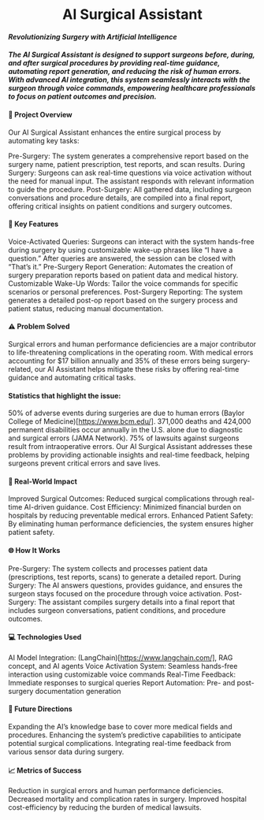                                                                                    
<div align="center">
  <h1><b>AI Surgical Assistant</b></h1>
</div>

#### *Revolutionizing Surgery with Artificial Intelligence*

#### *The AI Surgical Assistant is designed to support surgeons before, during, and after surgical procedures by providing real-time guidance, automating report generation, and reducing the risk of human errors. With advanced AI integration, this system seamlessly interacts with the surgeon through voice commands, empowering healthcare professionals to focus on patient outcomes and precision.*


#### 🚀 Project Overview
Our AI Surgical Assistant enhances the entire surgical process by automating key tasks:

Pre-Surgery: The system generates a comprehensive report based on the surgery name, patient prescription, test reports, and scan results.
During Surgery: Surgeons can ask real-time questions via voice activation without the need for manual input. The assistant responds with relevant information to guide the procedure.
Post-Surgery: All gathered data, including surgeon conversations and procedure details, are compiled into a final report, offering critical insights on patient conditions and surgery outcomes.

#### 🧠 Key Features
Voice-Activated Queries: Surgeons can interact with the system hands-free during surgery by using customizable wake-up phrases like “I have a question.” After queries are answered, the session can be closed with “That’s it.”
Pre-Surgery Report Generation: Automates the creation of surgery preparation reports based on patient data and medical history.
Customizable Wake-Up Words: Tailor the voice commands for specific scenarios or personal preferences.
Post-Surgery Reporting: The system generates a detailed post-op report based on the surgery process and patient status, reducing manual documentation.

#### ⚠️ Problem Solved
Surgical errors and human performance deficiencies are a major contributor to life-threatening complications in the operating room. With medical errors accounting for $17 billion annually and 35% of these errors being surgery-related, our AI Assistant helps mitigate these risks by offering real-time guidance and automating critical tasks.


#### Statistics that highlight the issue:

50% of adverse events during surgeries are due to human errors (Baylor College of Medicine)[https://www.bcm.edu/].
371,000 deaths and 424,000 permanent disabilities occur annually in the U.S. alone due to diagnostic and surgical errors (JAMA Network).
75% of lawsuits against surgeons result from intraoperative errors.
Our AI Surgical Assistant addresses these problems by providing actionable insights and real-time feedback, helping surgeons prevent critical errors and save lives.

#### 🏥 Real-World Impact
Improved Surgical Outcomes: Reduced surgical complications through real-time AI-driven guidance.
Cost Efficiency: Minimized financial burden on hospitals by reducing preventable medical errors.
Enhanced Patient Safety: By eliminating human performance deficiencies, the system ensures higher patient safety.

#### 🌐 How It Works
Pre-Surgery: The system collects and processes patient data (prescriptions, test reports, scans) to generate a detailed report.
During Surgery: The AI answers questions, provides guidance, and ensures the surgeon stays focused on the procedure through voice activation.
Post-Surgery: The assistant compiles surgery details into a final report that includes surgeon conversations, patient conditions, and procedure outcomes.

#### 💻 Technologies Used
AI Model Integration: (LangChain)[https://www.langchain.com/], RAG concept, and AI agents
Voice Activation System: Seamless hands-free interaction using customizable voice commands
Real-Time Feedback: Immediate responses to surgical queries
Report Automation: Pre- and post-surgery documentation generation

#### 🎯 Future Directions
Expanding the AI’s knowledge base to cover more medical fields and procedures.
Enhancing the system’s predictive capabilities to anticipate potential surgical complications.
Integrating real-time feedback from various sensor data during surgery.

#### 📈 Metrics of Success
Reduction in surgical errors and human performance deficiencies.
Decreased mortality and complication rates in surgery.
Improved hospital cost-efficiency by reducing the burden of medical lawsuits.
